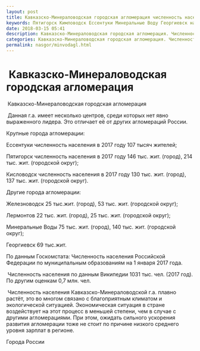 ```yaml
---
layout: post
title: Кавказско-Минераловодская городская агломерация численность населения 
keywords: Пятигорск Кимловодск Ессентуки Минеральные Воду Георгиевск население численность 2017 Кавказско-Минераловодская городская агломерация. 
date: 2018-03-15 05:41
description: Кавказско-Минераловодская городская агломерация. Численность населения Пятигорска 2017 Кисловодска Ессентуков
categories: Кавказско-Минераловодская городская агломерация. Численность населения Пятигорска 2017 Кисловодска Ессентуков
permalink: nasgor/minvodagl.html
---
```


#  Кавказско-Минераловодская городская агломерация



 Кавказско-Минераловодская городская агломерация



 Данная г.а. имеет несколько центров, среди которых нет явно выраженного лидера. Это отличает её от других агломераций России.




Крупные города агломерации:


Ессентуки численность населения в 2017 году 107 тысяч жителей;


Пятигорск численность населения в 2017 году  146 тыс. жит. (город), 214 тыс. жит. (городской округ);


Кисловодск численность населения в 2017 году 130 тыс. жит. (город), 137 тыс. жит. (городской округ).


Другие города агломерации:  


Железноводск 25 тыс.жит. (город), 53 тыс. жит. (городской округ);


Лермонтов 22 тыс. жит. (город), 25 тыс. жит. (городской округ);


 Минеральные Воды 75 тыс. жит. (город), 140 тыс. жит. (городской округ);


Георгиевск 69 тыс.жит.


По данным Госкомстата: Численность населения Российской Федерации по муниципальным образованиям на 1 января 2017 года.




 Численность населения по данным Википедии 1031 тыс. чел. (2017 год). 
По другим оценкам 0,7 млн. чел.



 Численность населения Кавказско-Минераловодской г.а. плавно растёт, это во многом связано с благоприятным климатом и экологической ситуацией. 
Экономическая ситуация в стране воздействует на этот процесс в меньшей степени, чем в случае с другими агломерациями. 
При этом, ожидать сильного ускорения развития агломерации тоже не стоит по причине низкого среднего уровня зарплат в регионе. 




Города России

		
